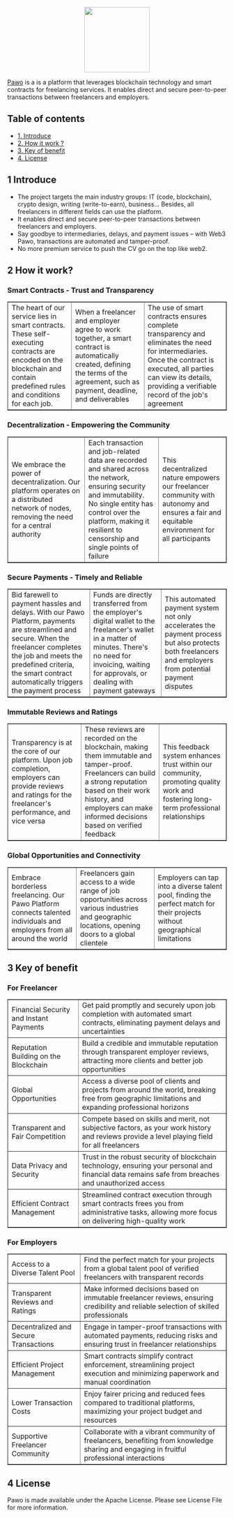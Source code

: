<p align="center"><a href="https://pawo-app.skrt.cc/" target="_blank">
    <img height="150px" src="https://github.com/maoleng/pawo/assets/91431461/47245874-9af9-4fc3-8ef1-037f845ec23d">
</a></p>

[Pawo](https://pawo-app.skrt.cc/) is a is a platform that leverages blockchain technology and smart contracts for freelancing services. It enables direct and secure peer-to-peer transactions between freelancers and employers.

## Table of contents
- [1. Introduce](#1-Introduce)
- [2. How it work ?](#2-How-it-work?)
- [3. Key of benefit](#3-Key-of-benefit)
- [4. License](#4-License)

## 1 Introduce

* The project targets the main industry groups: IT (code, blockchain), crypto design, writing (write-to-earn), business... Besides, all freelancers in different fields can use the platform.
* It enables direct and secure peer-to-peer transactions between freelancers and employers.
* Say goodbye to intermediaries, delays, and payment issues – with Web3 Pawo, transactions are automated and tamper-proof.
* No more premium service to push the CV go on the top like web2.

## 2 How it work?

### Smart Contracts - Trust and Transparency

<table border="1px solid white">
	<tr>
		<td>The heart of our service lies in smart contracts. These self-executing contracts are encoded on the blockchain and contain predefined rules and conditions for each job.</td>
        <td>When a freelancer and employer agree to work together, a smart contract is automatically created, defining the terms of the agreement, such as payment, deadline, and deliverables</td>
		<td>The use of smart contracts ensures complete transparency and eliminates the need for intermediaries. Once the contract is executed, all parties can view its details, providing a verifiable record of the job's agreement</td>
	</tr>
</table>

### Decentralization - Empowering the Community

<table border="1px solid white">
	<tr>
		<td>We embrace the power of decentralization. Our platform operates on a distributed network of nodes, removing the need for a central authority</td>
		<td>Each transaction and job-related data are recorded and shared across the network, ensuring security and immutability. No single entity has control over the platform, making it resilient to censorship and single points of failure</td>
		<td>This decentralized nature empowers our freelancer community with autonomy and ensures a fair and equitable environment for all participants</td>
	</tr>
</table>

### Secure Payments - Timely and Reliable

<table border="1px solid white">
	<tr>
		<td>Bid farewell to payment hassles and delays. With our Pawo Platform, payments are streamlined and secure. When the freelancer completes the job and meets the predefined criteria, the smart contract automatically triggers the payment process</td>
		<td>Funds are directly transferred from the employer's digital wallet to the freelancer's wallet in a matter of minutes. There's no need for invoicing, waiting for approvals, or dealing with payment gateways</td>
		<td>This automated payment system not only accelerates the payment process but also protects both freelancers and employers from potential payment disputes</td>
	</tr>
</table>

### Immutable Reviews and Ratings

<table border="1px solid white">
	<tr>
		<td>Transparency is at the core of our platform. Upon job completion, employers can provide reviews and ratings for the freelancer's performance, and vice versa</td>
		<td>These reviews are recorded on the blockchain, making them immutable and tamper-proof. Freelancers can build a strong reputation based on their work history, and employers can make informed decisions based on verified feedback</td>
		<td>This feedback system enhances trust within our community, promoting quality work and fostering long-term professional relationships</td>
	</tr>
</table>

### Global Opportunities and Connectivity

<table border="1px solid white">
	<tr>
		<td>Embrace borderless freelancing. Our Pawo Platform connects talented individuals and employers from all around the world</td>
		<td>Freelancers gain access to a wide range of job opportunities across various industries and geographic locations, opening doors to a global clientele</td>
		<td>Employers can tap into a diverse talent pool, finding the perfect match for their projects without geographical limitations</td>
	</tr>
</table>

## 3 Key of benefit

### For Freelancer

<table border="1px solid white">
	<tr>
		<td>Financial Security and Instant Payments</td>
		<td>Get paid promptly and securely upon job completion with automated smart contracts, eliminating payment delays and uncertainties</td>
	</tr>
	<tr>
		<td>Reputation Building on the Blockchain</td>
		<td>Build a credible and immutable reputation through transparent employer reviews, attracting more clients and better job opportunities</td>
	</tr>
	<tr>
		<td>Global Opportunities</td>
		<td>Access a diverse pool of clients and projects from around the world, breaking free from geographic limitations and expanding professional horizons</td>
	</tr>
	<tr>
		<td>Transparent and Fair Competition</td>
		<td>Compete based on skills and merit, not subjective factors, as your work history and reviews provide a level playing field for all freelancers</td>
	</tr>
	<tr>
		<td>Data Privacy and Security</td>
		<td>Trust in the robust security of blockchain technology, ensuring your personal and financial data remains safe from breaches and unauthorized access</td>
	</tr>
	<tr>
		<td>Efficient Contract Management</td>
		<td>Streamlined contract execution through smart contracts frees you from administrative tasks, allowing more focus on delivering high-quality work</td>
	</tr>
</table>

### For Employers

<table border="1px solid white">
	<tr>
		<td>Access to a Diverse Talent Pool</td>
		<td>Find the perfect match for your projects from a global talent pool of verified freelancers with transparent records</td>
	</tr>
	<tr>
		<td>Transparent Reviews and Ratings</td>
		<td>Make informed decisions based on immutable freelancer reviews, ensuring credibility and reliable selection of skilled professionals</td>
	</tr>
	<tr>
		<td>Decentralized and Secure Transactions</td>
		<td>Engage in tamper-proof transactions with automated payments, reducing risks and ensuring trust in freelancer relationships</td>
	</tr>
	<tr>
		<td>Efficient Project Management</td>
		<td>Smart contracts simplify contract enforcement, streamlining project execution and minimizing paperwork and manual coordination</td>
	</tr>
	<tr>
		<td>Lower Transaction Costs</td>
		<td>Enjoy fairer pricing and reduced fees compared to traditional platforms, maximizing your project budget and resources</td>
	</tr>
	<tr>
		<td>Supportive Freelancer Community</td>
		<td>Collaborate with a vibrant community of freelancers, benefiting from knowledge sharing and engaging in fruitful professional interactions</td>
	</tr>
</table>

## 4 License
Pawo is made available under the Apache License. Please see License File for more information.
